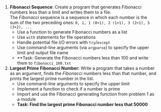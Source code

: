 1. **Fibonacci Sequence**: Create a program that generates Fibonacci numbers less than a limit and writes them to a file. The _Fibonacci_ sequence is a sequence in which each number is the sum of the two preceding ones: 
	`0, 1, 1 (0+1), 2 (1+1), 3 (2+1), 5 (3+2), ...`
	- Use a function to generate Fibonacci numbers as a list
	- Use `with` statements for file operations
	- Handle potential file I/O errors with `try`/`except`
	- Use command-line arguments (via `argparse`) to specify the upper limit and output file name
	- **Task: Generate the Fibonacci numbers less than 100 and write them to `fibonacci_100.txt`
2. **Largest Prime Fibonacci Number:** Write a program that takes a number as an argument, finds the *Fibonacci* numbers less than that number, and prints the largest prime number in the list. 
	- Use command-line arguments to specify the upper limit 
	- Implement a function to check if a number is prime
	- Import and use the Fibonacci generating function from problem 1 as a module
	- **Task: Find the largest prime Fibonacci number less that 50000**